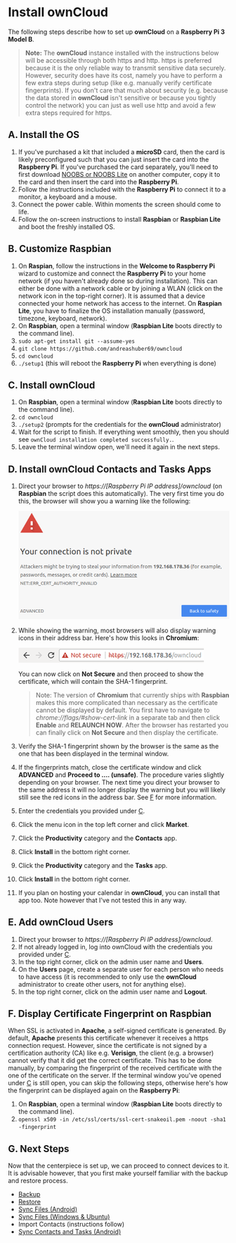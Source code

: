 # Install ownCloud
The following steps describe how to set up **ownCloud** on a **Raspberry Pi 3 Model B**.

> **Note:** The **ownCloud** instance installed with the instructions below will be accessible through both https and
> http. https is preferred because it is the only reliable way to transmit sensitive data securely. However, security
> does have its cost, namely you have to perform a few extra steps during setup (like e.g. manually verify certificate
> fingerprints). If you don't care that much about security (e.g. because the data stored in **ownCloud** isn't
> sensitive or because you tightly control the network) you can just as well use http and avoid a few extra steps
> required for https.

## A. Install the OS
1. If you've purchased a kit that included a **microSD** card, then the card is likely preconfigured such that you can
   just insert the card into the **Raspberry Pi**. If you've purchased the card separately, you'll need to first
   download [NOOBS or NOOBS Lite](https://www.raspberrypi.org/downloads/noobs/) on another computer, copy it to the
   card and then insert the card into the **Raspberry Pi**.
2. Follow the instructions included with the **Raspberry Pi** to connect it to a monitor, a keyboard and a mouse.
3. Connect the power cable. Within moments the screen should come to life.
4. Follow the on-screen instructions to install **Raspbian** or **Raspbian Lite** and boot the freshly installed OS.

## B. Customize Raspbian
1. On **Raspian**, follow the instructions in the **Welcome to Raspberry Pi** wizard to customize and connect the
   **Raspberry Pi** to your home network (if you haven't already done so during installation). This
   can either be done with a network cable or by joining a WLAN (click on the network icon in the
   top-right corner). It is assumed that a device connected your home network has access to the internet.
   On **Raspian Lite**, you have to finalize the OS installation manually (password, timezone, keyboard, network).
2. On **Raspbian**, open a terminal window (**Raspbian Lite** boots directly to the command line).
3. `sudo apt-get install git --assume-yes`
4. `git clone https://github.com/andreashuber69/owncloud`
5. `cd owncloud`
6. `./setup1` (this will reboot the **Raspberry Pi** when everything is done)

## C. Install ownCloud
1. On **Raspbian**, open a terminal window (**Raspbian Lite** boots directly to the command line).
2. `cd owncloud`
3. `./setup2` (prompts for the credentials for the **ownCloud** administrator)
4. Wait for the script to finish. If everything went smoothly, then you should see
   `ownCloud installation completed successfully.`.
5. Leave the terminal window open, we'll need it again in the next steps.

## D. Install ownCloud Contacts and Tasks Apps
1. Direct your browser to *https://[Raspberry Pi IP address]/owncloud* (on **Raspbian** the script does this
   automatically). The very first time you do this, the browser will show you a warning like the following:
   
   ![Invalid CA](invalid-ca.png)
2. While showing the warning, most browsers will also display warning icons in their address bar. Here's how this
   looks in **Chromium**:

   ![Address Bar Warning](address-bar.png)

   You can now click on **Not Secure** and then proceed to show the certificate, which will contain the SHA-1
   fingerprint.

   > Note: The version of **Chromium** that currently ships with **Raspbian** makes this more complicated than
   > necessary as the certificate cannot be displayed by default. You first have to navigate to
   > *chrome://flags/#show-cert-link* in a separate tab and then click **Enable** and **RELAUNCH NOW**. After the
   > browser has restarted you can finally click on **Not Secure** and then display the certificate.
3. Verify the SHA-1 fingerprint shown by the browser is the same as the one that has been displayed in the terminal
   window.
4. If the fingerprints match, close the certificate window and click **ADVANCED** and **Proceed to .... (unsafe)**.
   The procedure varies slightly depending on your browser. The next time you direct your browser to the same address
   it will no longer display the warning but you will likely still see the red icons in the address bar. See
   [F](#f-display-certificate-fingerprint-on-raspbian) for more information.
5. Enter the credentials you provided under [C](#c-install-owncloud).
6. Click the menu icon in the top left corner and click **Market**.
7. Click the **Productivity** category and the **Contacts** app.
8. Click **Install** in the bottom right corner.
9. Click the **Productivity** category and the **Tasks** app.
10. Click **Install** in the bottom right corner.
11. If you plan on hosting your calendar in **ownCloud**, you can install that app too. Note however that I've not
    tested this in any way.

## E. Add ownCloud Users
1. Direct your browser to *https://[Raspberry Pi IP address]/owncloud*.
2. If not already logged in, log into ownCloud with the credentials you provided under [C](#c-install-owncloud).
3. In the top right corner, click on the admin user name and **Users**.
4. On the **Users** page, create a separate user for each person who needs to have access (it is recommended to only
   use the **ownCloud** administrator to create other users, not for anything else).
5. In the top right corner, click on the admin user name and **Logout**.

## F. Display Certificate Fingerprint on Raspbian
When SSL is activated in **Apache**, a self-signed certificate is generated. By default, **Apache** presents this
certificate whenever it receives a https connection request. However, since the certificate is not signed by a
certification authority (CA) like e.g. **Verisign**, the client (e.g. a browser) cannot verify that it did get the
correct certificate. This has to be done manually, by comparing the fingerprint of the received certificate with the one
of the certificate on the server. If the terminal window you've opened under [C](#c-install-owncloud) is still open,
you can skip the following steps, otherwise here's how the fingerprint can be displayed again on the **Raspberry Pi**:
1. On **Raspbian**, open a terminal window (**Raspbian Lite** boots directly to the command line).
2. `openssl x509 -in /etc/ssl/certs/ssl-cert-snakeoil.pem -noout -sha1 -fingerprint`

## G. Next Steps
Now that the centerpiece is set up, we can proceed to connect devices to it. It is advisable however, that you first
make yourself familiar with the backup and restore process.

- [Backup](backup.md)
- [Restore](restore.md)
- [Sync Files (Android)](sync-files-android.md)
- [Sync Files (Windows & Ubuntu)](sync-files-desktop.md)
- Import Contacts (instructions follow)
- [Sync Contacts and Tasks (Android)](sync-contacts-and-tasks-android.md)
